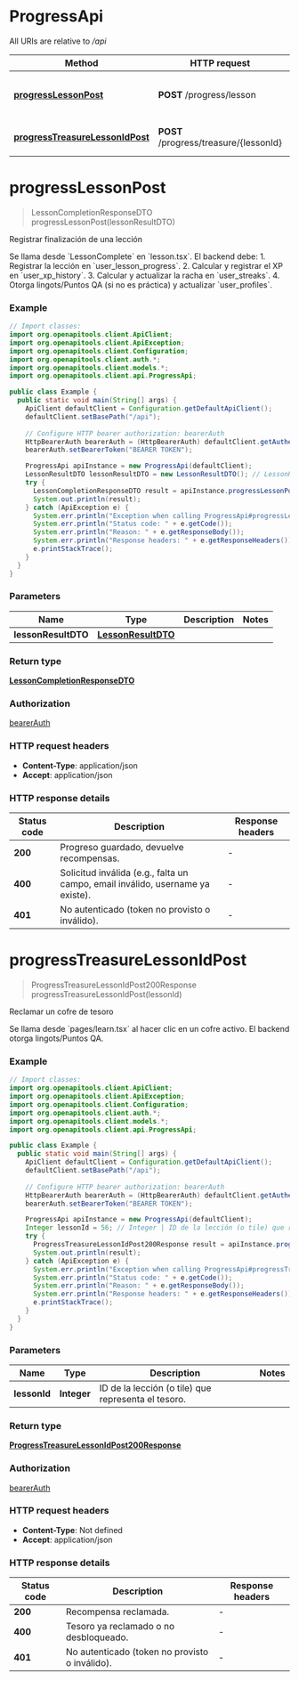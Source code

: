 # ProgressApi

All URIs are relative to */api*

| Method | HTTP request | Description |
|------------- | ------------- | -------------|
| [**progressLessonPost**](ProgressApi.md#progressLessonPost) | **POST** /progress/lesson | Registrar finalización de una lección |
| [**progressTreasureLessonIdPost**](ProgressApi.md#progressTreasureLessonIdPost) | **POST** /progress/treasure/{lessonId} | Reclamar un cofre de tesoro |


<a id="progressLessonPost"></a>
# **progressLessonPost**
> LessonCompletionResponseDTO progressLessonPost(lessonResultDTO)

Registrar finalización de una lección

Se llama desde &#x60;LessonComplete&#x60; en &#x60;lesson.tsx&#x60;. El backend debe: 1. Registrar la lección en &#x60;user_lesson_progress&#x60;. 2. Calcular y registrar el XP en &#x60;user_xp_history&#x60;. 3. Calcular y actualizar la racha en &#x60;user_streaks&#x60;. 4. Otorga lingots/Puntos QA (si no es práctica) y actualizar &#x60;user_profiles&#x60;.

### Example
```java
// Import classes:
import org.openapitools.client.ApiClient;
import org.openapitools.client.ApiException;
import org.openapitools.client.Configuration;
import org.openapitools.client.auth.*;
import org.openapitools.client.models.*;
import org.openapitools.client.api.ProgressApi;

public class Example {
  public static void main(String[] args) {
    ApiClient defaultClient = Configuration.getDefaultApiClient();
    defaultClient.setBasePath("/api");
    
    // Configure HTTP bearer authorization: bearerAuth
    HttpBearerAuth bearerAuth = (HttpBearerAuth) defaultClient.getAuthentication("bearerAuth");
    bearerAuth.setBearerToken("BEARER TOKEN");

    ProgressApi apiInstance = new ProgressApi(defaultClient);
    LessonResultDTO lessonResultDTO = new LessonResultDTO(); // LessonResultDTO | 
    try {
      LessonCompletionResponseDTO result = apiInstance.progressLessonPost(lessonResultDTO);
      System.out.println(result);
    } catch (ApiException e) {
      System.err.println("Exception when calling ProgressApi#progressLessonPost");
      System.err.println("Status code: " + e.getCode());
      System.err.println("Reason: " + e.getResponseBody());
      System.err.println("Response headers: " + e.getResponseHeaders());
      e.printStackTrace();
    }
  }
}
```

### Parameters

| Name | Type | Description  | Notes |
|------------- | ------------- | ------------- | -------------|
| **lessonResultDTO** | [**LessonResultDTO**](LessonResultDTO.md)|  | |

### Return type

[**LessonCompletionResponseDTO**](LessonCompletionResponseDTO.md)

### Authorization

[bearerAuth](../README.md#bearerAuth)

### HTTP request headers

 - **Content-Type**: application/json
 - **Accept**: application/json

### HTTP response details
| Status code | Description | Response headers |
|-------------|-------------|------------------|
| **200** | Progreso guardado, devuelve recompensas. |  -  |
| **400** | Solicitud inválida (e.g., falta un campo, email inválido, username ya existe). |  -  |
| **401** | No autenticado (token no provisto o inválido). |  -  |

<a id="progressTreasureLessonIdPost"></a>
# **progressTreasureLessonIdPost**
> ProgressTreasureLessonIdPost200Response progressTreasureLessonIdPost(lessonId)

Reclamar un cofre de tesoro

Se llama desde &#x60;pages/learn.tsx&#x60; al hacer clic en un cofre activo. El backend otorga lingots/Puntos QA.

### Example
```java
// Import classes:
import org.openapitools.client.ApiClient;
import org.openapitools.client.ApiException;
import org.openapitools.client.Configuration;
import org.openapitools.client.auth.*;
import org.openapitools.client.models.*;
import org.openapitools.client.api.ProgressApi;

public class Example {
  public static void main(String[] args) {
    ApiClient defaultClient = Configuration.getDefaultApiClient();
    defaultClient.setBasePath("/api");
    
    // Configure HTTP bearer authorization: bearerAuth
    HttpBearerAuth bearerAuth = (HttpBearerAuth) defaultClient.getAuthentication("bearerAuth");
    bearerAuth.setBearerToken("BEARER TOKEN");

    ProgressApi apiInstance = new ProgressApi(defaultClient);
    Integer lessonId = 56; // Integer | ID de la lección (o tile) que representa el tesoro.
    try {
      ProgressTreasureLessonIdPost200Response result = apiInstance.progressTreasureLessonIdPost(lessonId);
      System.out.println(result);
    } catch (ApiException e) {
      System.err.println("Exception when calling ProgressApi#progressTreasureLessonIdPost");
      System.err.println("Status code: " + e.getCode());
      System.err.println("Reason: " + e.getResponseBody());
      System.err.println("Response headers: " + e.getResponseHeaders());
      e.printStackTrace();
    }
  }
}
```

### Parameters

| Name | Type | Description  | Notes |
|------------- | ------------- | ------------- | -------------|
| **lessonId** | **Integer**| ID de la lección (o tile) que representa el tesoro. | |

### Return type

[**ProgressTreasureLessonIdPost200Response**](ProgressTreasureLessonIdPost200Response.md)

### Authorization

[bearerAuth](../README.md#bearerAuth)

### HTTP request headers

 - **Content-Type**: Not defined
 - **Accept**: application/json

### HTTP response details
| Status code | Description | Response headers |
|-------------|-------------|------------------|
| **200** | Recompensa reclamada. |  -  |
| **400** | Tesoro ya reclamado o no desbloqueado. |  -  |
| **401** | No autenticado (token no provisto o inválido). |  -  |

